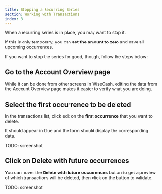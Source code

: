 ```yaml
---
title: Stopping a Recurring Series
section: Working with Transactions
index: 3
---
```


When a recurring series is in place, you may want to stop it.

If this is only temporary, you can **set the amount to zero** and save all upcoming occurrences.

If you want to stop the series for good, though, follow the steps below:

## Go to the Account Overview page

While it can be done from other screens in WiseCash, editing the data from the Account Overview page makes it easier to verify what you are doing.

## Select the first occurrence to be deleted

In the transactions list, click edit on the **first occurrence** that you want to delete.

It should appear in blue and the form should display the corresponding data.

TODO: screenshot

## Click on Delete with future occurrences

You can hover the **Delete with future occurrences** button to get a preview of which transactions will be deleted, then click on the button to validate.

TODO: screenshot
